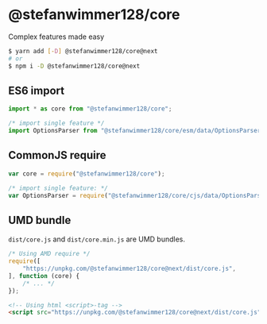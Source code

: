 # @stefanwimmer128/core

Complex features made easy

``` bash
$ yarn add [-D] @stefanwimmer128/core@next
# or
$ npm i -D @stefanwimmer128/core@next
```

## ES6 import

``` js
import * as core from "@stefanwimmer128/core";

/* import single feature */
import OptionsParser from "@stefanwimmer128/core/esm/data/OptionsParser.js";
```

## CommonJS require

``` js
var core = require("@stefanwimmer128/core");

/* import single feature: */
var OptionsParser = require("@stefanwimmer128/core/cjs/data/OptionsParser").default;
```

## UMD bundle

`dist/core.js` and `dist/core.min.js` are UMD bundles.

``` js
/* Using AMD require */
require([
    "https://unpkg.com/@stefanwimmer128/core@next/dist/core.js",
], function (core) {
    /* ... */
});
```

``` html
<!-- Using html <script>-tag -->
<script src="https://unpkg.com/@stefanwimmer128/core@next/dist/core.js"></script>
```
